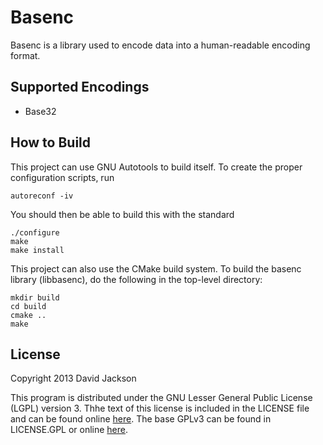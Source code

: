Basenc
======

Basenc is a library used to encode data into a human-readable encoding format.

Supported Encodings
-------------------

- Base32

How to Build
------------

This project can use GNU Autotools to build itself. To create the proper
configuration scripts, run

	autoreconf -iv

You should then be able to build this with the standard

	./configure
	make
	make install

This project can also use the CMake build system. To build the basenc library
(libbasenc), do the following in the top-level directory:

	mkdir build
	cd build
	cmake ..
	make

License
-------

Copyright 2013 David Jackson

This program is distributed under the GNU Lesser General Public License
(LGPL) version 3. Thhe text of this license is included in the LICENSE
file and can be found online
[here](https://www.gnu.org/licenses/lgpl-3.0-standalone.html). The base GPLv3
can be found in LICENSE.GPL or online
[here](https://www.gnu.org/licenses/gpl-3.0-standalone.html).
